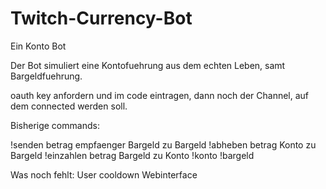 # Twitch-Currency-Bot
Ein Konto Bot

Der Bot simuliert eine Kontofuehrung aus dem echten Leben, samt Bargeldfuehrung.



oauth key anfordern und im code eintragen, dann noch der Channel, auf dem connected werden soll. 


Bisherige commands:

!senden betrag empfaenger                      Bargeld zu Bargeld
!abheben betrag                                 Konto zu Bargeld
!einzahlen betrag                               Bargeld zu Konto
!konto
!bargeld

Was noch fehlt:
  User cooldown
  Webinterface
